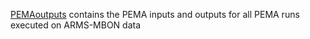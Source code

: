 [PEMAoutputs](https://github.com/arms-mbon/data_workspace/tree/main/AnalysisData/FromPEMA) contains the PEMA inputs and outputs for all PEMA runs executed on ARMS-MBON data 
 

